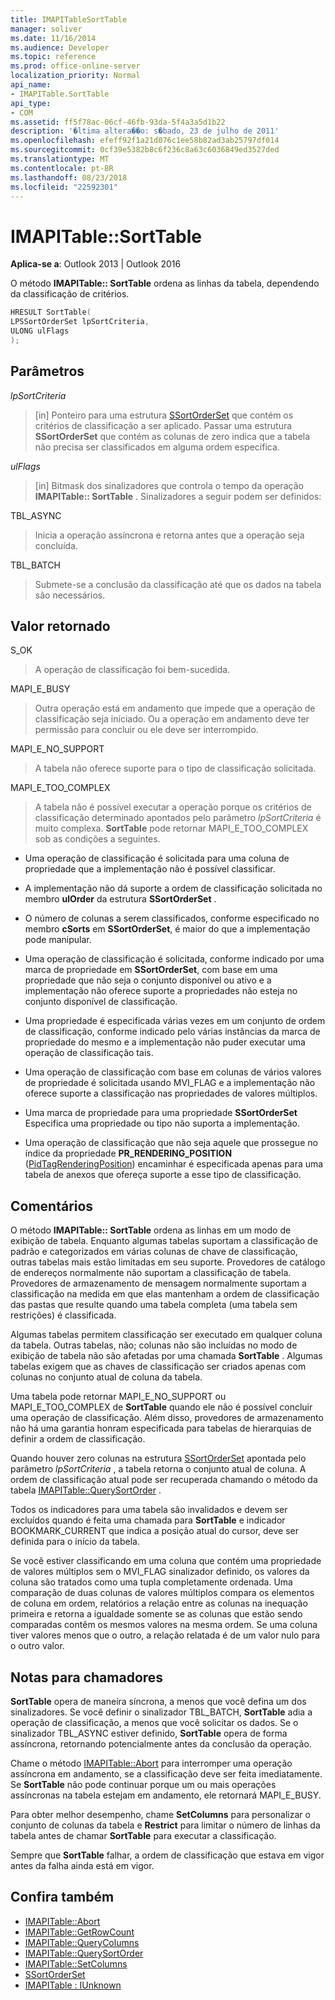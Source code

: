 ```yaml
---
title: IMAPITableSortTable
manager: soliver
ms.date: 11/16/2014
ms.audience: Developer
ms.topic: reference
ms.prod: office-online-server
localization_priority: Normal
api_name:
- IMAPITable.SortTable
api_type:
- COM
ms.assetid: ff5f78ac-06cf-46fb-93da-5f4a3a5d1b22
description: '�ltima altera��o: s�bado, 23 de julho de 2011'
ms.openlocfilehash: efeff92f1a21d076c1ee58b82ad3ab25797df014
ms.sourcegitcommit: 0cf39e5382b8c6f236c8a63c6036849ed3527ded
ms.translationtype: MT
ms.contentlocale: pt-BR
ms.lasthandoff: 08/23/2018
ms.locfileid: "22592301"
---
```

# <a name="imapitablesorttable"></a>IMAPITable::SortTable

**Aplica-se a**: Outlook 2013 | Outlook 2016 
  
O método **IMAPITable:: SortTable** ordena as linhas da tabela, dependendo da classificação de critérios. 
  
```cpp
HRESULT SortTable(
LPSSortOrderSet lpSortCriteria,
ULONG ulFlags
);
```

## <a name="parameters"></a>Parâmetros

_lpSortCriteria_
  
> [in] Ponteiro para uma estrutura [SSortOrderSet](ssortorderset.md) que contém os critérios de classificação a ser aplicado. Passar uma estrutura **SSortOrderSet** que contém as colunas de zero indica que a tabela não precisa ser classificados em alguma ordem específica. 
    
_ulFlags_
  
> [in] Bitmask dos sinalizadores que controla o tempo da operação **IMAPITable:: SortTable** . Sinalizadores a seguir podem ser definidos: 
    
TBL_ASYNC 
  
> Inicia a operação assíncrona e retorna antes que a operação seja concluída.
    
TBL_BATCH 
  
> Submete-se a conclusão da classificação até que os dados na tabela são necessários.
    
## <a name="return-value"></a>Valor retornado

S_OK 
  
> A operação de classificação foi bem-sucedida.
    
MAPI_E_BUSY 
  
> Outra operação está em andamento que impede que a operação de classificação seja iniciado. Ou a operação em andamento deve ter permissão para concluir ou ele deve ser interrompido.
    
MAPI_E_NO_SUPPORT 
  
> A tabela não oferece suporte para o tipo de classificação solicitada.
    
MAPI_E_TOO_COMPLEX 
  
> A tabela não é possível executar a operação porque os critérios de classificação determinado apontados pelo parâmetro _lpSortCriteria_ é muito complexa. **SortTable** pode retornar MAPI_E_TOO_COMPLEX sob as condições a seguintes. 
    
   - Uma operação de classificação é solicitada para uma coluna de propriedade que a implementação não é possível classificar.
    
   - A implementação não dá suporte a ordem de classificação solicitada no membro **ulOrder** da estrutura **SSortOrderSet** . 
    
   - O número de colunas a serem classificados, conforme especificado no membro **cSorts** em **SSortOrderSet**, é maior do que a implementação pode manipular.
    
   - Uma operação de classificação é solicitada, conforme indicado por uma marca de propriedade em **SSortOrderSet**, com base em uma propriedade que não seja o conjunto disponível ou ativo e a implementação não oferece suporte a propriedades não esteja no conjunto disponível de classificação.
    
   - Uma propriedade é especificada várias vezes em um conjunto de ordem de classificação, conforme indicado pelo várias instâncias da marca de propriedade do mesmo e a implementação não puder executar uma operação de classificação tais.
    
   - Uma operação de classificação com base em colunas de vários valores de propriedade é solicitada usando MVI_FLAG e a implementação não oferece suporte a classificação nas propriedades de valores múltiplos. 
    
   - Uma marca de propriedade para uma propriedade **SSortOrderSet** Especifica uma propriedade ou tipo não suporta a implementação. 
    
   - Uma operação de classificação que não seja aquele que prossegue no índice da propriedade **PR_RENDERING_POSITION** ([PidTagRenderingPosition](pidtagrenderingposition-canonical-property.md)) encaminhar é especificada apenas para uma tabela de anexos que ofereça suporte a esse tipo de classificação.
    
## <a name="remarks"></a>Comentários

O método **IMAPITable:: SortTable** ordena as linhas em um modo de exibição de tabela. Enquanto algumas tabelas suportam a classificação de padrão e categorizados em várias colunas de chave de classificação, outras tabelas mais estão limitadas em seu suporte. Provedores de catálogo de endereços normalmente não suportam a classificação de tabela. Provedores de armazenamento de mensagem normalmente suportam a classificação na medida em que elas mantenham a ordem de classificação das pastas que resulte quando uma tabela completa (uma tabela sem restrições) é classificada. 
  
Algumas tabelas permitem classificação ser executado em qualquer coluna da tabela. Outras tabelas, não; colunas não são incluídas no modo de exibição de tabela não são afetadas por uma chamada **SortTable** . Algumas tabelas exigem que as chaves de classificação ser criados apenas com colunas no conjunto atual de coluna da tabela. 
  
Uma tabela pode retornar MAPI_E_NO_SUPPORT ou MAPI_E_TOO_COMPLEX de **SortTable** quando ele não é possível concluir uma operação de classificação. Além disso, provedores de armazenamento não há uma garantia honram especificada para tabelas de hierarquias de definir a ordem de classificação. 
  
Quando houver zero colunas na estrutura [SSortOrderSet](ssortorderset.md) apontada pelo parâmetro _lpSortCriteria_ , a tabela retorna o conjunto atual de coluna. A ordem de classificação atual pode ser recuperada chamando o método da tabela [IMAPITable::QuerySortOrder](imapitable-querysortorder.md) . 
  
Todos os indicadores para uma tabela são invalidados e devem ser excluídos quando é feita uma chamada para **SortTable** e indicador BOOKMARK_CURRENT que indica a posição atual do cursor, deve ser definida para o início da tabela. 
  
Se você estiver classificando em uma coluna que contém uma propriedade de valores múltiplos sem o MVI_FLAG sinalizador definido, os valores da coluna são tratados como uma tupla completamente ordenada. Uma comparação de duas colunas de valores múltiplos compara os elementos de coluna em ordem, relatórios a relação entre as colunas na inequação primeira e retorna a igualdade somente se as colunas que estão sendo comparadas contêm os mesmos valores na mesma ordem. Se uma coluna tiver valores menos que o outro, a relação relatada é de um valor nulo para o outro valor.
  
## <a name="notes-to-callers"></a>Notas para chamadores

**SortTable** opera de maneira síncrona, a menos que você defina um dos sinalizadores. Se você definir o sinalizador TBL_BATCH, **SortTable** adia a operação de classificação, a menos que você solicitar os dados. Se o sinalizador TBL_ASYNC estiver definido, **SortTable** opera de forma assíncrona, retornando potencialmente antes da conclusão da operação. 
  
Chame o método [IMAPITable::Abort](imapitable-abort.md) para interromper uma operação assíncrona em andamento, se a classificação deve ser feita imediatamente. Se **SortTable** não pode continuar porque um ou mais operações assíncronas na tabela estejam em andamento, ele retornará MAPI_E_BUSY. 
  
Para obter melhor desempenho, chame **SetColumns** para personalizar o conjunto de colunas da tabela e **Restrict** para limitar o número de linhas da tabela antes de chamar **SortTable** para executar a classificação. 
  
Sempre que **SortTable** falhar, a ordem de classificação que estava em vigor antes da falha ainda está em vigor. 
  
## <a name="see-also"></a>Confira também

- [IMAPITable::Abort](imapitable-abort.md)
- [IMAPITable::GetRowCount](imapitable-getrowcount.md)
- [IMAPITable::QueryColumns](imapitable-querycolumns.md)
- [IMAPITable::QuerySortOrder](imapitable-querysortorder.md)
- [IMAPITable::SetColumns](imapitable-setcolumns.md)
- [SSortOrderSet](ssortorderset.md)
- [IMAPITable : IUnknown](imapitableiunknown.md)

